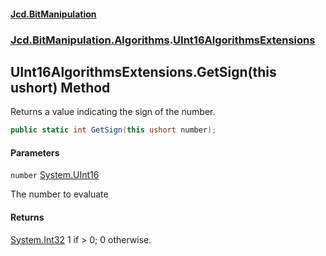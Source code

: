 #### [Jcd.BitManipulation](index 'index')
### [Jcd.BitManipulation.Algorithms](Jcd.BitManipulation.Algorithms 'Jcd.BitManipulation.Algorithms').[UInt16AlgorithmsExtensions](Jcd.BitManipulation.Algorithms.UInt16AlgorithmsExtensions 'Jcd.BitManipulation.Algorithms.UInt16AlgorithmsExtensions')

## UInt16AlgorithmsExtensions.GetSign(this ushort) Method

Returns a value indicating the sign of the number.

```csharp
public static int GetSign(this ushort number);
```
#### Parameters

<a name='Jcd.BitManipulation.Algorithms.UInt16AlgorithmsExtensions.GetSign(thisushort).number'></a>

`number` [System.UInt16](https://docs.microsoft.com/en-us/dotnet/api/System.UInt16 'System.UInt16')

The number to evaluate

#### Returns
[System.Int32](https://docs.microsoft.com/en-us/dotnet/api/System.Int32 'System.Int32')
1 if > 0; 0 otherwise.